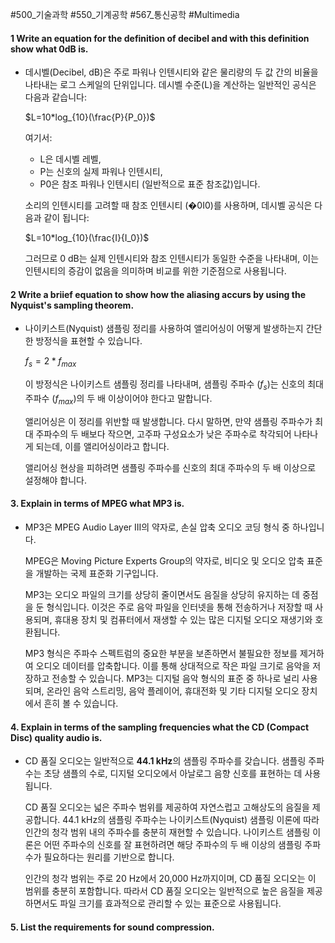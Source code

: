  #500_기술과학 #550_기계공학 #567_통신공학 #Multimedia 


#### 1 Write an equation for the definition of decibel and with this definition show what 0dB is.
- 데시벨(Decibel, dB)은 주로 파워나 인텐시티와 같은 물리량의 두 값 간의 비율을 나타내는 로그 스케일의 단위입니다. 
	데시벨 수준(L)을 계산하는 일반적인 공식은 다음과 같습니다:
	
	$L=10*log_{10}(\frac{P}{P_0})$
	
	여기서:
	
	- L은 데시벨 레벨,
	- P는 신호의 실제 파워나 인텐시티,
	- P0​은 참조 파워나 인텐시티 (일반적으로 표준 참조값)입니다.
	
	소리의 인텐시티를 고려할 때 참조 인텐시티 (�0I0​)를 사용하며, 데시벨 공식은 다음과 같이 됩니다:
	
	$L=10*log_{10}(\frac{I}{I_0})$
	
	그러므로 0 dB는 실제 인텐시티와 참조 인텐시티가 동일한 수준을 나타내며, 이는 인텐시티의 증감이 없음을 의미하며 비교를 위한 기준점으로 사용됩니다.

#### 2 Write a briief equation to show how the aliasing accurs by using the Nyquist's sampling theorem.
- 나이키스트(Nyquist) 샘플링 정리를 사용하여 앨리어싱이 어떻게 발생하는지 간단한 방정식을 표현할 수 있습니다.
	
	$f_{s}= 2*f_{max}$
	
	
	이 방정식은 나이키스트 샘플링 정리를 나타내며, 샘플링 주파수 ($f_{s}$​)는 신호의 최대 주파수 ($f_{max}$​)의 두 배 이상이어야 한다고 말합니다.
	
	앨리어싱은 이 정리를 위반할 때 발생합니다. 다시 말하면, 만약 샘플링 주파수가 최대 주파수의 두 배보다 작으면, 고주파 구성요소가 낮은 주파수로 착각되어 나타나게 되는데, 이를 앨리어싱이라고 합니다.
	
	앨리어싱 현상을 피하려면 샘플링 주파수를 신호의 최대 주파수의 두 배 이상으로 설정해야 합니다.

#### 3. Explain in terms of MPEG what MP3 is.
- MP3은 MPEG Audio Layer III의 약자로, 손실 압축 오디오 코딩 형식 중 하나입니다. 
	
	MPEG은 Moving Picture Experts Group의 약자로, 비디오 및 오디오 압축 표준을 개발하는 국제 표준화 기구입니다.
	
	MP3는 오디오 파일의 크기를 상당히 줄이면서도 음질을 상당히 유지하는 데 중점을 둔 형식입니다. 이것은 주로 음악 파일을 인터넷을 통해 전송하거나 저장할 때 사용되며, 휴대용 장치 및 컴퓨터에서 재생할 수 있는 많은 디지털 오디오 재생기와 호환됩니다.
	
	MP3 형식은 주파수 스펙트럼의 중요한 부분을 보존하면서 불필요한 정보를 제거하여 오디오 데이터를 압축합니다. 이를 통해 상대적으로 작은 파일 크기로 음악을 저장하고 전송할 수 있습니다. MP3는 디지털 음악 형식의 표준 중 하나로 널리 사용되며, 온라인 음악 스트리밍, 음악 플레이어, 휴대전화 및 기타 디지털 오디오 장치에서 흔히 볼 수 있습니다.

#### 4. Explain in terms of the sampling frequencies what the CD (Compact Disc) quality audio is.
- CD 품질 오디오는 일반적으로 **44.1 kHz**의 샘플링 주파수를 갖습니다. 
	샘플링 주파수는 초당 샘플의 수로, 디지털 오디오에서 아날로그 음향 신호를 표현하는 데 사용됩니다.
	
	CD 품질 오디오는 넓은 주파수 범위를 제공하여 자연스럽고 고해상도의 음질을 제공합니다. 44.1 kHz의 샘플링 주파수는 나이키스트(Nyquist) 샘플링 이론에 따라 인간의 청각 범위 내의 주파수를 충분히 재현할 수 있습니다. 나이키스트 샘플링 이론은 어떤 주파수의 신호를 잘 표현하려면 해당 주파수의 두 배 이상의 샘플링 주파수가 필요하다는 원리를 기반으로 합니다.
	
	인간의 청각 범위는 주로 20 Hz에서 20,000 Hz까지이며, CD 품질 오디오는 이 범위를 충분히 포함합니다. 따라서 CD 품질 오디오는 일반적으로 높은 음질을 제공하면서도 파일 크기를 효과적으로 관리할 수 있는 표준으로 사용됩니다.

#### 5. List the requirements for sound compression.